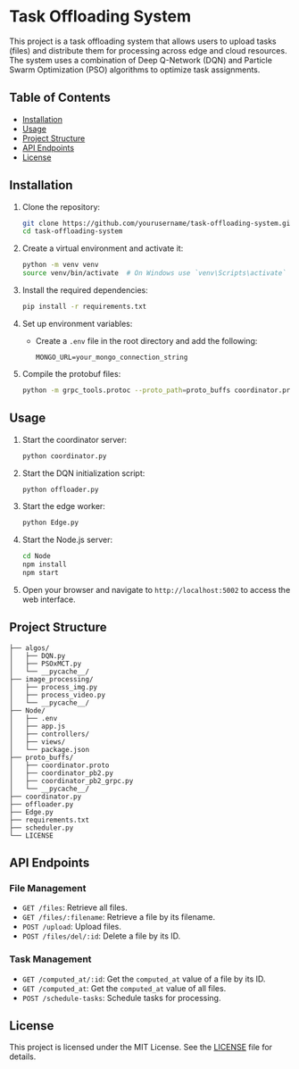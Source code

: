 # Task Offloading System

This project is a task offloading system that allows users to upload tasks (files) and distribute them for processing across edge and cloud resources. The system uses a combination of Deep Q-Network (DQN) and Particle Swarm Optimization (PSO) algorithms to optimize task assignments.

## Table of Contents

- [Installation](#installation)
- [Usage](#usage)
- [Project Structure](#project-structure)
- [API Endpoints](#api-endpoints)
- [License](#license)

## Installation

1. Clone the repository:
    ```sh
    git clone https://github.com/yourusername/task-offloading-system.git
    cd task-offloading-system
    ```

2. Create a virtual environment and activate it:
    ```sh
    python -m venv venv
    source venv/bin/activate  # On Windows use `venv\Scripts\activate`
    ```

3. Install the required dependencies:
    ```sh
    pip install -r requirements.txt
    ```

4. Set up environment variables:
    - Create a `.env` file in the root directory and add the following:
        ```
        MONGO_URL=your_mongo_connection_string
        ```

5. Compile the protobuf files:
    ```sh
    python -m grpc_tools.protoc --proto_path=proto_buffs coordinator.proto --python_out=proto_buffs --grpc_python_out=proto_buffs
    ```

## Usage

1. Start the coordinator server:
    ```sh
    python coordinator.py
    ```

2. Start the DQN initialization script:
    ```sh
    python offloader.py
    ```

3. Start the edge worker:
    ```sh
    python Edge.py
    ```

4. Start the Node.js server:
    ```sh
    cd Node
    npm install
    npm start
    ```

5. Open your browser and navigate to `http://localhost:5002` to access the web interface.


## Project Structure
```
├── algos/
│   ├── DQN.py
│   ├── PSOxMCT.py
│   └── __pycache__/
├── image_processing/
│   ├── process_img.py
│   ├── process_video.py
│   └── __pycache__/
├── Node/
│   ├── .env
│   ├── app.js
│   ├── controllers/
│   ├── views/
│   └── package.json
├── proto_buffs/
│   ├── coordinator.proto
│   ├── coordinator_pb2.py
│   ├── coordinator_pb2_grpc.py
│   └── __pycache__/
├── coordinator.py
├── offloader.py
├── Edge.py
├── requirements.txt
├── scheduler.py
└── LICENSE
```
## API Endpoints

### File Management

- `GET /files`: Retrieve all files.
- `GET /files/:filename`: Retrieve a file by its filename.
- `POST /upload`: Upload files.
- `POST /files/del/:id`: Delete a file by its ID.

### Task Management

- `GET /computed_at/:id`: Get the `computed_at` value of a file by its ID.
- `GET /computed_at`: Get the `computed_at` value of all files.
- `POST /schedule-tasks`: Schedule tasks for processing.

## License

This project is licensed under the MIT License. See the [LICENSE](LICENSE) file for details.
